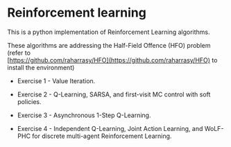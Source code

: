 # Reinforcement learning

This is a python implementation of Reinforcement Learning algorithms.

These algorithms are addressing the Half-Field Offence (HFO) problem 
(refer to  
[https://github.com/raharrasy/HFO](https://github.com/raharrasy/HFO) to 
install the environment)

* Exercise 1 - Value Iteration.


* Exercise 2 - Q-Learning, SARSA, and first-visit MC control with soft 
policies.


* Exercise 3 - Asynchronous 1-Step Q-Learning.


* Exercise 4 - Independent Q-Learning, Joint Action Learning, and 
WoLF-PHC for discrete multi-agent Reinforcement Learning.

